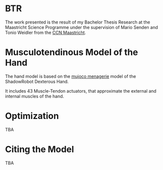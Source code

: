 # BTR

The work presented is the result of my Bachelor Thesis Research at the Maastricht Science Programme under the supervision of Mario Senden and Tonio Weidler from the [CCN Maastricht](https://www.ccnmaastricht.com/).

# Musculotendinous Model of the Hand

The hand model is based on the [mujoco menagerie](https://github.com/deepmind/mujoco_menagerie) model of the ShadowRobot Dexterous Hand.

It includes 43 Muscle-Tendon actuators, that approximate the external and internal muscles of the hand.

# Optimization

TBA

# Citing the Model

TBA

